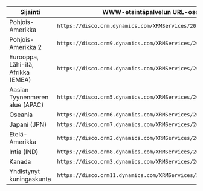 |Sijainti|WWW-etsintäpalvelun URL-osoite|
|--------------|-------------------------------| 
|Pohjois-Amerikka|`https://disco.crm.dynamics.com/XRMServices/2011/Discovery.svc`|
|Pohjois-Amerikka 2|`https://disco.crm9.dynamics.com/XRMServices/2011/Discovery.svc`|
|Eurooppa, Lähi-itä, Afrikka (EMEA)|`https://disco.crm4.dynamics.com/XRMServices/2011/Discovery.svc`|
|Aasian Tyynenmeren alue (APAC)|`https://disco.crm5.dynamics.com/XRMServices/2011/Discovery.svc`|
|Oseania|`https://disco.crm6.dynamics.com/XRMServices/2011/Discovery.svc`|
|Japani (JPN)|`https://disco.crm7.dynamics.com/XRMServices/2011/Discovery.svc`|
|Etelä-Amerikka|`https://disco.crm2.dynamics.com/XRMServices/2011/Discovery.svc`|
|Intia (IND)|`https://disco.crm8.dynamics.com/XRMServices/2011/Discovery.svc`|
|Kanada|`https://disco.crm3.dynamics.com/XRMServices/2011/Discovery.svc`|
|Yhdistynyt kuningaskunta|`https://disco.crm11.dynamics.com/XRMServices/2011/Discovery.svc`|
